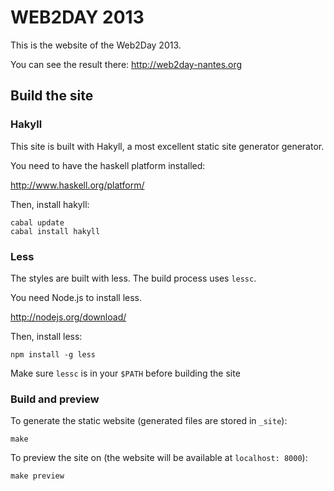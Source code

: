 WEB2DAY 2013
============

This is the website of the Web2Day 2013.

You can see the result there: <http://web2day-nantes.org>

## Build the site

### Hakyll

This site is built with Hakyll, a most excellent static site generator
generator.

You need to have the haskell platform installed:

<http://www.haskell.org/platform/>

Then, install hakyll:

    cabal update
    cabal install hakyll

### Less

The styles are built with less. The build process uses `lessc`.

You need Node.js to install less.

<http://nodejs.org/download/>

Then, install less:

    npm install -g less

Make sure `lessc` is in your `$PATH` before building the site

### Build and preview

To generate the static website (generated files are stored in `_site`):

    make

To preview the site on (the website will be available at `localhost: 8000`):

    make preview

